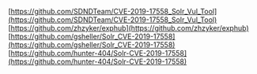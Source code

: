 [https://github.com/SDNDTeam/CVE-2019-17558_Solr_Vul_Tool](https://github.com/SDNDTeam/CVE-2019-17558_Solr_Vul_Tool)
[https://github.com/zhzyker/exphub](https://github.com/zhzyker/exphub)
[https://github.com/gsheller/Solr_CVE-2019-17558](https://github.com/gsheller/Solr_CVE-2019-17558)
[https://github.com/hunter-404/Solr-CVE-2019-17558](https://github.com/hunter-404/Solr-CVE-2019-17558)
